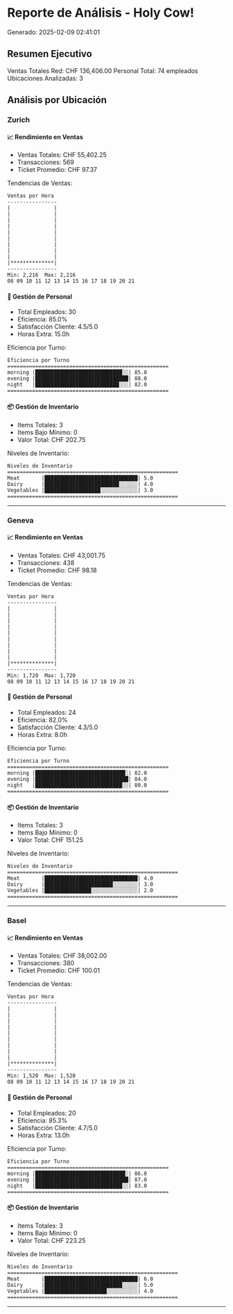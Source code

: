 # Reporte de Análisis - Holy Cow!
Generado: 2025-02-09 02:41:01

## Resumen Ejecutivo

Ventas Totales Red: CHF 136,406.00
Personal Total: 74 empleados
Ubicaciones Analizadas: 3

## Análisis por Ubicación

### Zurich

#### 📈 Rendimiento en Ventas
- Ventas Totales: CHF 55,402.25
- Transacciones: 569
- Ticket Promedio: CHF 97.37

Tendencias de Ventas:
```
Ventas por Hora
----------------
|              |
|              |
|              |
|              |
|              |
|              |
|              |
|              |
|              |
|**************|
----------------
Min: 2,216  Max: 2,216
08 09 10 11 12 13 14 15 16 17 18 19 20 21
```

#### 👥 Gestión de Personal
- Total Empleados: 30
- Eficiencia: 85.0%
- Satisfacción Cliente: 4.5/5.0
- Horas Extra: 15.0h

Eficiencia por Turno:
```
Eficiencia por Turno
====================================================
morning |████████████████████████████░░| 85.0
evening |██████████████████████████████| 88.0
night   |███████████████████████████░░░| 82.0
====================================================
```

#### 📦 Gestión de Inventario
- Items Totales: 3
- Items Bajo Mínimo: 0
- Valor Total: CHF 202.75

Niveles de Inventario:
```
Niveles de Inventario
=======================================================
Meat       |██████████████████████████████| 5.0
Dairy      |████████████████████████░░░░░░| 4.0
Vegetables |██████████████████░░░░░░░░░░░░| 3.0
=======================================================
```

---

### Geneva

#### 📈 Rendimiento en Ventas
- Ventas Totales: CHF 43,001.75
- Transacciones: 438
- Ticket Promedio: CHF 98.18

Tendencias de Ventas:
```
Ventas por Hora
----------------
|              |
|              |
|              |
|              |
|              |
|              |
|              |
|              |
|              |
|**************|
----------------
Min: 1,720  Max: 1,720
08 09 10 11 12 13 14 15 16 17 18 19 20 21
```

#### 👥 Gestión de Personal
- Total Empleados: 24
- Eficiencia: 82.0%
- Satisfacción Cliente: 4.3/5.0
- Horas Extra: 8.0h

Eficiencia por Turno:
```
Eficiencia por Turno
====================================================
morning |█████████████████████████████░| 82.0
evening |██████████████████████████████| 84.0
night   |████████████████████████████░░| 80.0
====================================================
```

#### 📦 Gestión de Inventario
- Items Totales: 3
- Items Bajo Mínimo: 0
- Valor Total: CHF 151.25

Niveles de Inventario:
```
Niveles de Inventario
=======================================================
Meat       |██████████████████████████████| 4.0
Dairy      |██████████████████████░░░░░░░░| 3.0
Vegetables |███████████████░░░░░░░░░░░░░░░| 2.0
=======================================================
```

---

### Basel

#### 📈 Rendimiento en Ventas
- Ventas Totales: CHF 38,002.00
- Transacciones: 380
- Ticket Promedio: CHF 100.01

Tendencias de Ventas:
```
Ventas por Hora
----------------
|              |
|              |
|              |
|              |
|              |
|              |
|              |
|              |
|              |
|**************|
----------------
Min: 1,520  Max: 1,520
08 09 10 11 12 13 14 15 16 17 18 19 20 21
```

#### 👥 Gestión de Personal
- Total Empleados: 20
- Eficiencia: 85.3%
- Satisfacción Cliente: 4.7/5.0
- Horas Extra: 13.0h

Eficiencia por Turno:
```
Eficiencia por Turno
====================================================
morning |█████████████████████████████░| 86.0
evening |██████████████████████████████| 87.0
night   |████████████████████████████░░| 83.0
====================================================
```

#### 📦 Gestión de Inventario
- Items Totales: 3
- Items Bajo Mínimo: 0
- Valor Total: CHF 223.25

Niveles de Inventario:
```
Niveles de Inventario
=======================================================
Meat       |██████████████████████████████| 6.0
Dairy      |█████████████████████████░░░░░| 5.0
Vegetables |████████████████████░░░░░░░░░░| 4.0
=======================================================
```

---
